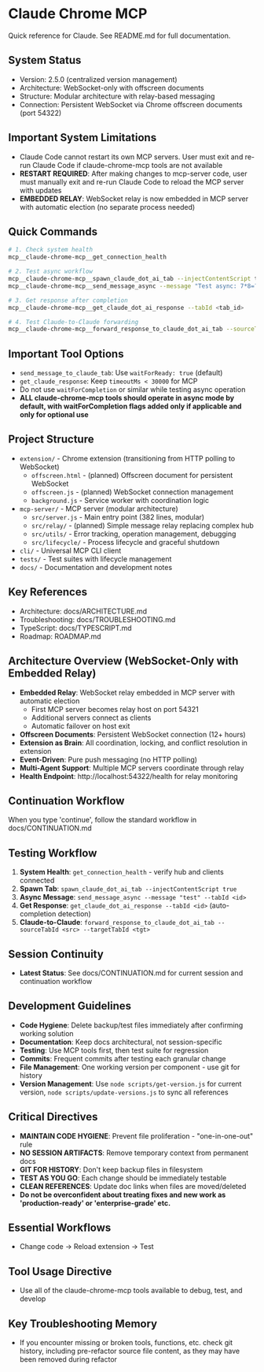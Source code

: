 # Claude Chrome MCP

Quick reference for Claude. See README.md for full documentation.

## System Status
- Version: 2.5.0 (centralized version management)
- Architecture: WebSocket-only with offscreen documents
- Structure: Modular architecture with relay-based messaging
- Connection: Persistent WebSocket via Chrome offscreen documents (port 54322)

## Important System Limitations
- Claude Code cannot restart its own MCP servers. User must exit and re-run Claude Code if claude-chrome-mcp tools are not available
- **RESTART REQUIRED**: After making changes to mcp-server code, user must manually exit and re-run Claude Code to reload the MCP server with updates
- **EMBEDDED RELAY**: WebSocket relay is now embedded in MCP server with automatic election (no separate process needed)

## Quick Commands
```bash
# 1. Check system health
mcp__claude-chrome-mcp__get_connection_health

# 2. Test async workflow
mcp__claude-chrome-mcp__spawn_claude_dot_ai_tab --injectContentScript true
mcp__claude-chrome-mcp__send_message_async --message "Test async: 7*8=?" --tabId <tab_id>

# 3. Get response after completion
mcp__claude-chrome-mcp__get_claude_dot_ai_response --tabId <tab_id>

# 4. Test Claude-to-Claude forwarding
mcp__claude-chrome-mcp__forward_response_to_claude_dot_ai_tab --sourceTabId <source> --targetTabId <target>
```

## Important Tool Options
- `send_message_to_claude_tab`: Use `waitForReady: true` (default)
- `get_claude_response`: Keep `timeoutMs < 30000` for MCP
- Do not use `waitForCompletion` or similar while testing async operation
- **ALL claude-chrome-mcp tools should operate in async mode by default, with waitForCompletion flags added only if applicable and only for optional use**

## Project Structure
- `extension/` - Chrome extension (transitioning from HTTP polling to WebSocket)
  - `offscreen.html` - (planned) Offscreen document for persistent WebSocket
  - `offscreen.js` - (planned) WebSocket connection management
  - `background.js` - Service worker with coordination logic
- `mcp-server/` - MCP server (modular architecture)
  - `src/server.js` - Main entry point (382 lines, modular)
  - `src/relay/` - (planned) Simple message relay replacing complex hub
  - `src/utils/` - Error tracking, operation management, debugging
  - `src/lifecycle/` - Process lifecycle and graceful shutdown
- `cli/` - Universal MCP CLI client
- `tests/` - Test suites with lifecycle management
- `docs/` - Documentation and development notes

## Key References
- Architecture: docs/ARCHITECTURE.md
- Troubleshooting: docs/TROUBLESHOOTING.md
- TypeScript: docs/TYPESCRIPT.md
- Roadmap: ROADMAP.md

## Architecture Overview (WebSocket-Only with Embedded Relay)
- **Embedded Relay**: WebSocket relay embedded in MCP server with automatic election
  - First MCP server becomes relay host on port 54321
  - Additional servers connect as clients
  - Automatic failover on host exit
- **Offscreen Documents**: Persistent WebSocket connection (12+ hours)
- **Extension as Brain**: All coordination, locking, and conflict resolution in extension
- **Event-Driven**: Pure push messaging (no HTTP polling)
- **Multi-Agent Support**: Multiple MCP servers coordinate through relay
- **Health Endpoint**: http://localhost:54322/health for relay monitoring

## Continuation Workflow  
When you type 'continue', follow the standard workflow in docs/CONTINUATION.md

## Testing Workflow
1. **System Health**: `get_connection_health` - verify hub and clients connected
2. **Spawn Tab**: `spawn_claude_dot_ai_tab --injectContentScript true` 
3. **Async Message**: `send_message_async --message "test" --tabId <id>`
4. **Get Response**: `get_claude_dot_ai_response --tabId <id>` (auto-completion detection)
5. **Claude-to-Claude**: `forward_response_to_claude_dot_ai_tab --sourceTabId <src> --targetTabId <tgt>`

## Session Continuity
- **Latest Status**: See docs/CONTINUATION.md for current session and continuation workflow

## Development Guidelines
- **Code Hygiene**: Delete backup/test files immediately after confirming working solution
- **Documentation**: Keep docs architectural, not session-specific
- **Testing**: Use MCP tools first, then test suite for regression
- **Commits**: Frequent commits after testing each granular change
- **File Management**: One working version per component - use git for history
- **Version Management**: Use `node scripts/get-version.js` for current version, `node scripts/update-versions.js` to sync all references

## Critical Directives
- **MAINTAIN CODE HYGIENE**: Prevent file proliferation - "one-in-one-out" rule
- **NO SESSION ARTIFACTS**: Remove temporary context from permanent docs  
- **GIT FOR HISTORY**: Don't keep backup files in filesystem
- **TEST AS YOU GO**: Each change should be immediately testable
- **CLEAN REFERENCES**: Update doc links when files are moved/deleted
- **Do not be overconfident about treating fixes and new work as 'production-ready' or 'enterprise-grade' etc.**

## Essential Workflows
- Change code → Reload extension → Test

## Tool Usage Directive
- Use all of the claude-chrome-mcp tools available to debug, test, and develop

## Key Troubleshooting Memory
- If you encounter missing or broken tools, functions, etc. check git history, including pre-refactor source file content, as they may have been removed during refactor